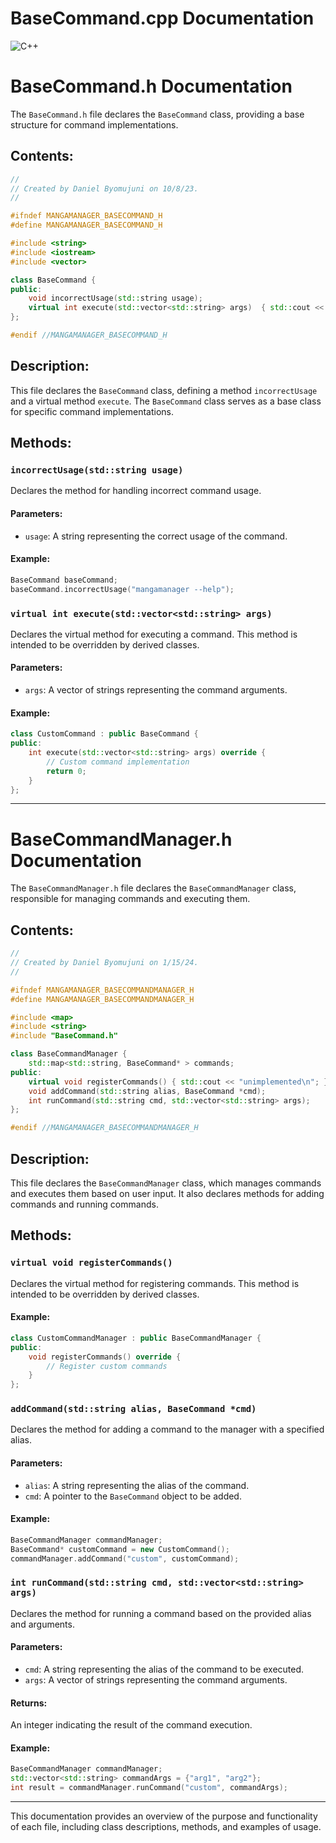 # BaseCommand.cpp Documentation

![C++](https://img.shields.io/badge/c++-%2300599C.svg?style=for-the-badge&logo=c%2B%2B&logoColor=white)

# BaseCommand.h Documentation

The `BaseCommand.h` file declares the `BaseCommand` class, providing a base structure for command implementations.

## Contents:

```cpp
//
// Created by Daniel Byomujuni on 10/8/23.
//

#ifndef MANGAMANAGER_BASECOMMAND_H
#define MANGAMANAGER_BASECOMMAND_H

#include <string>
#include <iostream>
#include <vector>

class BaseCommand {
public:
    void incorrectUsage(std::string usage);
    virtual int execute(std::vector<std::string> args)  { std::cout << "unimplemented\n"; }
};

#endif //MANGAMANAGER_BASECOMMAND_H
```

## Description:

This file declares the `BaseCommand` class, defining a method `incorrectUsage` and a virtual method `execute`. The `BaseCommand` class serves as a base class for specific command implementations.

## Methods:

### `incorrectUsage(std::string usage)`

Declares the method for handling incorrect command usage.

#### Parameters:

- `usage`: A string representing the correct usage of the command.

#### Example:

```cpp
BaseCommand baseCommand;
baseCommand.incorrectUsage("mangamanager --help");
```

### `virtual int execute(std::vector<std::string> args)`

Declares the virtual method for executing a command. This method is intended to be overridden by derived classes.

#### Parameters:

- `args`: A vector of strings representing the command arguments.

#### Example:

```cpp
class CustomCommand : public BaseCommand {
public:
    int execute(std::vector<std::string> args) override {
        // Custom command implementation
        return 0;
    }
};
```

---

# BaseCommandManager.h Documentation

The `BaseCommandManager.h` file declares the `BaseCommandManager` class, responsible for managing commands and executing them.

## Contents:

```cpp
//
// Created by Daniel Byomujuni on 1/15/24.
//

#ifndef MANGAMANAGER_BASECOMMANDMANAGER_H
#define MANGAMANAGER_BASECOMMANDMANAGER_H

#include <map>
#include <string>
#include "BaseCommand.h"

class BaseCommandManager {
    std::map<std::string, BaseCommand* > commands;
public:
    virtual void registerCommands() { std::cout << "unimplemented\n"; }
    void addCommand(std::string alias, BaseCommand *cmd);
    int runCommand(std::string cmd, std::vector<std::string> args);
};

#endif //MANGAMANAGER_BASECOMMANDMANAGER_H
```

## Description:

This file declares the `BaseCommandManager` class, which manages commands and executes them based on user input. It also declares methods for adding commands and running commands.

## Methods:

### `virtual void registerCommands()`

Declares the virtual method for registering commands. This method is intended to be overridden by derived classes.

#### Example:

```cpp
class CustomCommandManager : public BaseCommandManager {
public:
    void registerCommands() override {
        // Register custom commands
    }
};
```

### `addCommand(std::string alias, BaseCommand *cmd)`

Declares the method for adding a command to the manager with a specified alias.

#### Parameters:

- `alias`: A string representing the alias of the command.
- `cmd`: A pointer to the `BaseCommand` object to be added.

#### Example:

```cpp
BaseCommandManager commandManager;
BaseCommand* customCommand = new CustomCommand();
commandManager.addCommand("custom", customCommand);
```

### `int runCommand(std::string cmd, std::vector<std::string> args)`

Declares the method for running a command based on the provided alias and arguments.

#### Parameters:

- `cmd`: A string representing the alias of the command to be executed.
- `args`: A vector of strings representing the command arguments.

#### Returns:

An integer indicating the result of the command execution.

#### Example:

```cpp
BaseCommandManager commandManager;
std::vector<std::string> commandArgs = {"arg1", "arg2"};
int result = commandManager.runCommand("custom", commandArgs);
```

---

This documentation provides an overview of the purpose and functionality of each file, including class descriptions, methods, and examples of usage.
